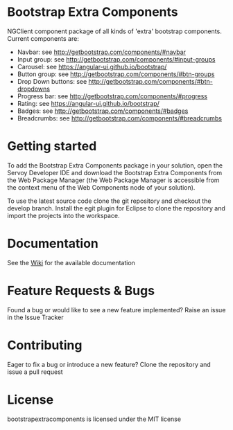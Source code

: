# Bootstrap Extra Components

NGClient component package of all kinds of 'extra' bootstrap components. Current components are: 

* Navbar: see http://getbootstrap.com/components/#navbar
* Input group: see http://getbootstrap.com/components/#input-groups
* Carousel: see https://angular-ui.github.io/bootstrap/
* Button group: see http://getbootstrap.com/components/#btn-groups
* Drop Down buttons: see http://getbootstrap.com/components/#btn-dropdowns
* Progress bar: see http://getbootstrap.com/components/#progress
* Rating: see https://angular-ui.github.io/bootstrap/
* Badges: see http://getbootstrap.com/components/#badges
* Breadcrumbs: see http://getbootstrap.com/components/#breadcrumbs

# Getting started

To add the Bootstrap Extra Components package in your solution, open the Servoy Developer IDE and download the Bootstrap Extra Components from the Web Package Manager (the Web Package Manager is accessible from the context menu of the Web Components node of your solution).

To use the latest source code clone the git repository and checkout the develop branch. Install the egit plugin for Eclipse to clone the repository and import the projects into the workspace.

# Documentation

See the [Wiki](https://github.com/Servoy/bootstrapextracomponents/wiki) for the available documentation

# Feature Requests & Bugs

Found a bug or would like to see a new feature implemented? Raise an issue in the Issue Tracker

# Contributing

Eager to fix a bug or introduce a new feature? Clone the repository and issue a pull request

# License

bootstrapextracomponents is licensed under the MIT license
